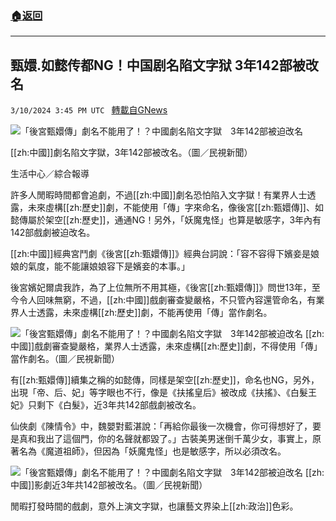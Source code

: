 ###  [:house:返回](README.md)
---


## 甄嬛.如懿传都NG！中国剧名陷文字狱 3年142部被改名
`3/10/2024 3:45 PM UTC ` [轉載自GNews](https://gnews.org/articles/2382111)

![「後宮甄嬛傳」劇名不能用了！？中國劇名陷文字獄　3年142部被迫改名](https://cdn.ftvnews.com.tw/manasystem/FileData/News/b0e6620f-62cc-4687-b1cd-6708f244d503.jpg "「後宮甄嬛傳」劇名不能用了！？中國劇名陷文字獄　3年142部被迫改名")

[[zh:中國]]劇名陷文字獄，3年142部被改名。（圖／民視新聞）

生活中心／綜合報導

許多人閒暇時間都會追劇，不過[[zh:中國]]劇名恐怕陷入文字獄！有業界人士透露，未來虛構[[zh:歷史]]劇，不能使用「傳」字來命名，像後宮[[zh:甄嬛傳]]、如懿傳屬於架空[[zh:歷史]]，通通NG！另外，「妖魔鬼怪」也算是敏感字，3年內有142部戲劇被迫改名。

[[zh:中國]]經典宮鬥劇《後宮[[zh:甄嬛傳]]》經典台詞說：「容不容得下嬪妾是娘娘的氣度，能不能讓娘娘容下是嬪妾的本事。」

後宮嬪妃爾虞我詐，為了上位無所不用其極，《後宮[[zh:甄嬛傳]]》問世13年，至今令人回味無窮，不過，[[zh:中國]]戲劇審查變嚴格，不只管內容還管命名，有業界人士透露，未來虛構[[zh:歷史]]劇，不能再使用「傳」當作劇名。

![「後宮甄嬛傳」劇名不能用了！？中國劇名陷文字獄　3年142部被迫改名](https://cdn.ftvnews.com.tw/summernotefiles/News/e8e5886f-0562-4d21-90f3-32bbc7510def.jpg "「後宮甄嬛傳」劇名不能用了！？中國劇名陷文字獄　3年142部被迫改名") [[zh:中國]]戲劇審查變嚴格，業界人士透露，未來虛構[[zh:歷史]]劇，不得使用「傳」當作劇名。（圖／民視新聞）

有[[zh:甄嬛傳]]續集之稱的如懿傳，同樣是架空[[zh:歷史]]，命名也NG，另外，出現「帝、后、妃」等字眼也不行，像是《扶搖皇后》被改成《扶搖》、《白髮王妃》只剩下《白髮》，近3年共142部戲劇被改名。

仙俠劇《陳情令》中，魏嬰對藍湛說：「再給你最後一次機會，你可得想好了，要是真和我出了這個門，你的名聲就都毀了。」古裝美男迷倒千萬少女，事實上，原著名為《魔道祖師》，但因為「妖魔鬼怪」也是敏感字，所以必須改名。

![「後宮甄嬛傳」劇名不能用了！？中國劇名陷文字獄　3年142部被迫改名](https://cdn.ftvnews.com.tw/summernotefiles/News/6a8f5ca5-23e4-4129-b9c2-e1ff4559c5bb.jpg "「後宮甄嬛傳」劇名不能用了！？中國劇名陷文字獄　3年142部被迫改名") [[zh:中國]]影劇近3年共142部被改名。（圖／民視新聞）

閒暇打發時間的戲劇，意外上演文字獄，也讓藝文界染上[[zh:政治]]色彩。
